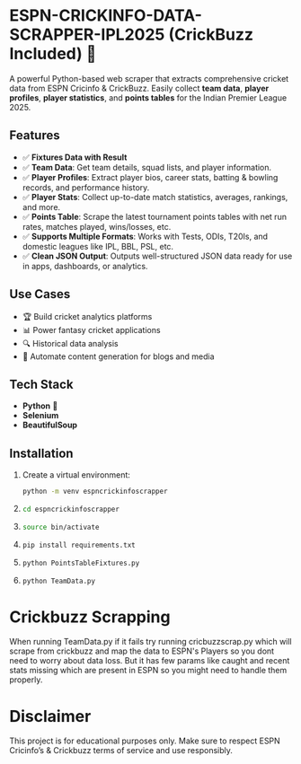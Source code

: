# ESPN-CRICKINFO-DATA-SCRAPPER-IPL2025 (CrickBuzz Included) 🏏

A powerful Python-based web scraper that extracts comprehensive cricket data from ESPN Cricinfo & CrickBuzz. Easily collect **team data**, **player profiles**, **player statistics**, and **points tables** for the Indian Premier League 2025.

## Features
- ✅ **Fixtures Data with Result**
- ✅ **Team Data**: Get team details, squad lists, and player information.
- ✅ **Player Profiles**: Extract player bios, career stats, batting & bowling records, and performance history.
- ✅ **Player Stats**: Collect up-to-date match statistics, averages, rankings, and more.
- ✅ **Points Table**: Scrape the latest tournament points tables with net run rates, matches played, wins/losses, etc.
- ✅ **Supports Multiple Formats**: Works with Tests, ODIs, T20Is, and domestic leagues like IPL, BBL, PSL, etc.
- ✅ **Clean JSON Output**: Outputs well-structured JSON data ready for use in apps, dashboards, or analytics.

## Use Cases
- 🏆 Build cricket analytics platforms
- 📊 Power fantasy cricket applications
- 🔍 Historical data analysis
- 📰 Automate content generation for blogs and media

## Tech Stack
- **Python** 🐍
- **Selenium**
- **BeautifulSoup**


## Installation

1. Create a virtual environment:
   ```bash
   python -m venv espncrickinfoscrapper
2. ```bash
   cd espncrickinfoscrapper
3. ```bash
   source bin/activate
4. ```bash
   pip install requirements.txt
5. ```bash
   python PointsTableFixtures.py
6. ```bash
   python TeamData.py

# Crickbuzz Scrapping
When running TeamData.py if it fails try running cricbuzzscrap.py which will scrape from crickbuzz and map the data to ESPN's Players so you dont need to worry about data loss. But it has few params like caught and recent stats missing which are present in ESPN so you might need to handle them properly.

# Disclaimer
This project is for educational purposes only. Make sure to respect ESPN Cricinfo’s & Crickbuzz terms of service and use responsibly.

